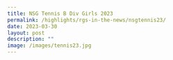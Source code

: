 ```yaml
---
title: NSG Tennis B Div Girls 2023
permalink: /highlights/rgs-in-the-news/nsgtennis23/
date: 2023-03-30
layout: post
description: ""
image: /images/tennis23.jpg
---
```

